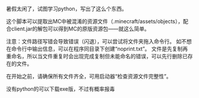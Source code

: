 暑假太闲了，试图学习python，写出了这么个东西。

这个脚本可以提取出MC中被混淆的资源文件（.minecraft/assets/objects），配合client.jar的解包可以得到MC的原版资源包——就这么简单。


注意：文件路径写错会导致错误（闪退），可以尝试将文件夹拖入命令行。
如不想在命令行中输出信息，可以在程序同目录下创建“noprint.txt”。
文件是先复制再重命名，所以当文件重复时会出现完成复制但未能命名的错误，可以先行删除已存在的文件。

在开始之前，请确保所有文件齐全，可用启动器“检查资源文件完整性”。


没有python的可以下载exe版，不过有概率报毒
